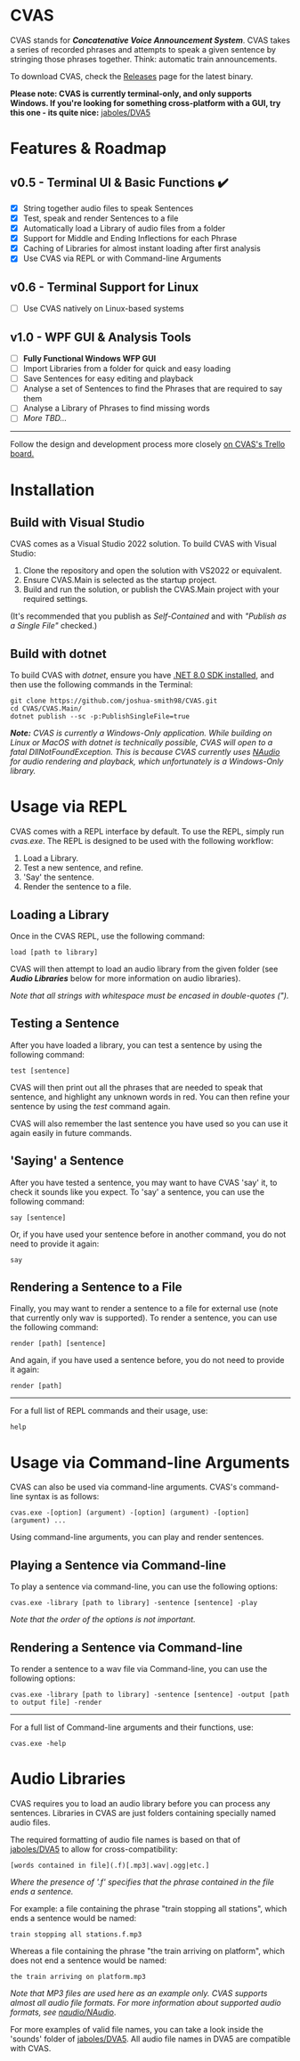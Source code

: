 

# CVAS

CVAS stands for ***Concatenative Voice Announcement System***. CVAS takes a series of recorded phrases and attempts to speak a given sentence by stringing those phrases together. Think: automatic train announcements.

To download CVAS, check the [Releases](https://github.com/joshua-smith98/CVAS/releases) page for the latest binary.

**Please note: CVAS is currently terminal-only, and only supports Windows.
If you're looking for something cross-platform with a GUI, try this one - its quite nice:** [jaboles/DVA5](https://github.com/jaboles/DVA5)

# Features & Roadmap
## v0.5 - Terminal UI & Basic Functions ✔️
 - [x] String together audio files to speak Sentences
 - [x] Test, speak and render Sentences to a file
 - [x] Automatically load a Library of audio files from a folder
 - [x] Support for Middle and Ending Inflections for each Phrase
 - [x] Caching of Libraries for almost instant loading after first analysis
 - [x] Use CVAS via REPL or with Command-line Arguments

## v0.6 - Terminal Support for Linux
 - [ ] Use CVAS natively on Linux-based systems

## v1.0 - WPF GUI & Analysis Tools
 - [ ] **Fully Functional Windows WFP GUI**
 - [ ] Import Libraries from a folder for quick and easy loading
 - [ ] Save Sentences for easy editing and playback
 - [ ] Analyse a set of Sentences to find the Phrases that are required to say them
 - [ ] Analyse a Library of Phrases to find missing words
 - [ ] *More TBD...*

***
Follow the design and development process more closely [on CVAS's Trello board.](https://trello.com/b/Z1Bclmuy/cvas)

# Installation

## Build with Visual Studio
CVAS comes as a Visual Studio 2022 solution. To build CVAS with Visual Studio:
 1. Clone the repository and open the solution with VS2022 or equivalent.
 2. Ensure CVAS.Main is selected as the startup project.
 3. Build and run the solution, or publish the CVAS.Main project with your required settings.

(It's recommended that you publish as *Self-Contained* and with *"Publish as a Single File"* checked.)

## Build with dotnet
To build CVAS with *dotnet*, ensure you have [.NET 8.0 SDK installed](https://dotnet.microsoft.com/en-us/download), and then use the following commands in the Terminal:

    git clone https://github.com/joshua-smith98/CVAS.git
    cd CVAS/CVAS.Main/
    dotnet publish --sc -p:PublishSingleFile=true

***Note:** CVAS is currently a Windows-Only application. While building on Linux or MacOS with dotnet is technically possible, CVAS will open to a fatal DllNotFoundException. This is because CVAS currently uses [NAudio](https://github.com/naudio/NAudio) for audio rendering and playback, which unfortunately is a Windows-Only library.*

# Usage via REPL
CVAS comes with a REPL interface by default. To use the REPL, simply run *cvas.exe*.
The REPL is designed to be used with the following workflow:

 1. Load a Library.
 2. Test a new sentence, and refine.
 3. 'Say' the sentence.
 4. Render the sentence to a file.

## Loading a Library
Once in the CVAS REPL, use the following command:

    load [path to library]
CVAS will then attempt to load an audio library from the given folder (see ***Audio Libraries*** below for more information on audio libraries).

*Note that all strings with whitespace must be encased in double-quotes (").*

## Testing a Sentence
After you have loaded a library, you can test a sentence by using the following command:

    test [sentence]
CVAS will then print out all the phrases that are needed to speak that sentence, and highlight any unknown words in red. You can then refine your sentence by using the *test* command again.

CVAS will also remember the last sentence you have used so you can use it again easily in future commands.

## 'Saying' a Sentence
After you have tested a sentence, you may want to have CVAS 'say' it, to check it sounds like you expect. To 'say' a sentence, you can use the following command:

    say [sentence]
Or, if you have used your sentence before in another command, you do not need to provide it again:

    say
## Rendering a Sentence to a File
Finally, you may want to render a sentence to a file for external use (note that currently only wav is supported). To render a sentence, you can use the following command:

    render [path] [sentence]
And again, if you have used a sentence before, you do not need to provide it again:

    render [path]
***
For a full list of REPL commands and their usage, use:

    help

# Usage via Command-line Arguments
CVAS can also be used via command-line arguments. CVAS's command-line syntax is as follows:

    cvas.exe -[option] (argument) -[option] (argument) -[option] (argument) ...
Using command-line arguments, you can play and render sentences.

## Playing a Sentence via Command-line
To play a sentence via command-line, you can use the following options:

    cvas.exe -library [path to library] -sentence [sentence] -play
*Note that the order of the options is not important.*

## Rendering a Sentence via Command-line
To render a sentence to a wav file via Command-line, you can use the following options:

    cvas.exe -library [path to library] -sentence [sentence] -output [path to output file] -render
***
For a full list of Command-line arguments and their functions, use:

    cvas.exe -help

# Audio Libraries
CVAS requires you to load an audio library before you can process any sentences. Libraries in CVAS are just folders containing specially named audio files.

The required formatting of audio file names is based on that of [jaboles/DVA5](https://github.com/jaboles/DVA5) to allow for cross-compatibility:

    [words contained in file](.f)[.mp3|.wav|.ogg|etc.]
*Where the presence of '.f' specifies that the phrase contained in the file ends a sentence.*

For example: a file containing the phrase "train stopping all stations", which ends a sentence would be named:

    train stopping all stations.f.mp3
Whereas a file containing the phrase "the train arriving on platform", which does not end a sentence would be named:

    the train arriving on platform.mp3
*Note that MP3 files are used here as an example only. CVAS supports almost all audio file formats. For more information about supported audio formats, see [naudio/NAudio](https://github.com/naudio/NAudio)*.

For more examples of valid file names, you can take a look inside the 'sounds' folder of [jaboles/DVA5](https://github.com/jaboles/DVA5). All audio file names in DVA5 are compatible with CVAS.
